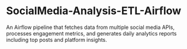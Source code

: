 # SocialMedia-Analysis-ETL-Airflow
An Airflow pipeline that fetches data from multiple social media APIs, processes engagement metrics, and generates daily analytics reports including top posts and platform insights.
